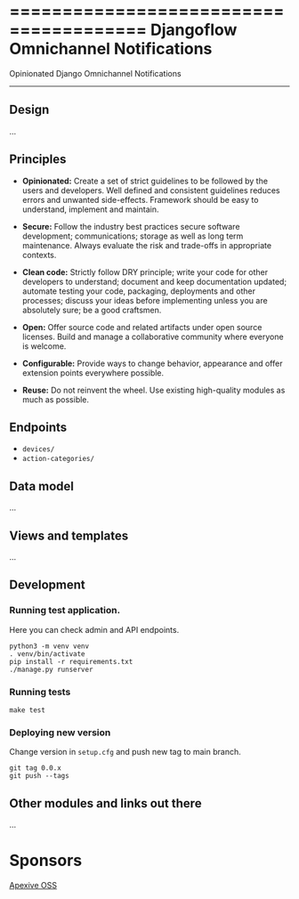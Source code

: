 =======================================
Djangoflow Omnichannel Notifications
=======================================

Opinionated Django Omnichannel Notifications





------
Design
------

...

Principles
----------

* **Opinionated:** Create a set of strict guidelines to be followed by the users
  and developers. Well defined and consistent guidelines reduces errors and
  unwanted side-effects. Framework should be easy to understand, implement and maintain.

* **Secure:** Follow the industry best practices secure software development; communications;
  storage as well as long term maintenance. Always evaluate the risk and trade-offs in
  appropriate contexts.

* **Clean code:** Strictly follow DRY principle; write your code for other developers
  to understand; document and keep documentation updated; automate testing your code,
  packaging, deployments and other processes; discuss your ideas before implementing unless
  you are absolutely sure; be a good craftsmen.

* **Open:** Offer source code and related artifacts under open source licenses. Build
  and manage a collaborative community where everyone is welcome.

* **Configurable:** Provide ways to change behavior, appearance and offer extension points
  everywhere possible.

* **Reuse:** Do not reinvent the wheel. Use existing high-quality modules as much as possible.

Endpoints
---------

* `devices/`
* `action-categories/`

Data model
----------

...

Views and templates
-------------------

...


## Development


### Running test application.

Here you can check admin and API endpoints.

```
python3 -m venv venv
. venv/bin/activate
pip install -r requirements.txt
./manage.py runserver
```


### Running tests

```
make test
```


### Deploying new version

Change version in `setup.cfg` and push new tag to main branch.

```
git tag 0.0.x
git push --tags
```

## Other modules and links out there


...

Sponsors
========

[Apexive OSS](https://apexive.com)
